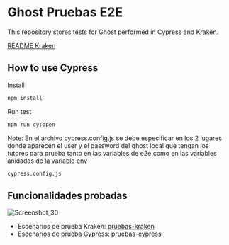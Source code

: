 # Ghost Pruebas E2E

This repository stores tests for Ghost performed in Cypress and Kraken.

[README Kraken](./pruebas-kraken/README.md)


## How to use Cypress

Install

```bash
npm install
```

Run test

```bash
npm run cy:open
```
Note:
En el archivo cypress.config.js se debe especificar en los 2 lugares donde aparecen el user y el password del ghost local que tengan los tutores para prueba tanto en las variables de e2e como en las variables anidadas de la variable env 
```bash
cypress.config.js
```

Funcionalidades probadas
--------------------------------------------
![Screenshot_30](https://github.com/MISW-pruebas-equipo18/ghost-pruebas-e2e/assets/142247170/7cb11e43-3fa8-4876-9fec-b400d3a69cf1)

* Escenarios de prueba Kraken: [pruebas-kraken](./pruebas-kraken)
* Escenarios de prueba Cypress: [pruebas-cypress](./cypress)
